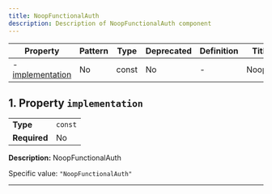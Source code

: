 ```yaml
---
title: NoopFunctionalAuth
description: Description of NoopFunctionalAuth component
---
```


| Property                             | Pattern | Type  | Deprecated | Definition | Title/Description  |
| ------------------------------------ | ------- | ----- | ---------- | ---------- | ------------------ |
| - [implementation](#implementation ) | No      | const | No         | -          | NoopFunctionalAuth |

## <a name="implementation"></a>1. Property `implementation`

|              |         |
| ------------ | ------- |
| **Type**     | `const` |
| **Required** | No      |

**Description:** NoopFunctionalAuth

Specific value: `"NoopFunctionalAuth"`

----------------------------------------------------------------------------------------------------------------------------
